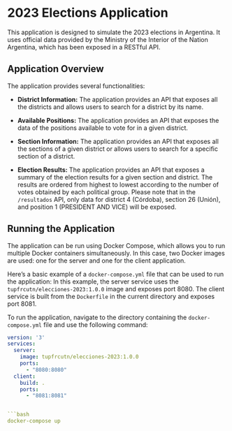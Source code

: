 # 2023 Elections Application

This application is designed to simulate the 2023 elections in Argentina. It uses official data provided by the Ministry of the Interior of the Nation Argentina, which has been exposed in a RESTful API.

## Application Overview
The application provides several functionalities:

- **District Information:** The application provides an API that exposes all the districts and allows users to search for a district by its name.

- **Available Positions:** The application provides an API that exposes the data of the positions available to vote for in a given district.

- **Section Information:** The application provides an API that exposes all the sections of a given district or allows users to search for a specific section of a district.

- **Election Results:** The application provides an API that exposes a summary of the election results for a given section and district. The results are ordered from highest to lowest according to the number of votes obtained by each political group. Please note that in the `/resultados` API, only data for district 4 (Córdoba), section 26 (Unión), and position 1 (PRESIDENT AND VICE) will be exposed.

## Running the Application
The application can be run using Docker Compose, which allows you to run multiple Docker containers simultaneously. In this case, two Docker images are used: one for the server and one for the client application.

Here’s a basic example of a `docker-compose.yml` file that can be used to run the application:
In this example, the server service uses the `tupfrcutn/elecciones-2023:1.0.0` image and exposes port 8080. The client service is built from the `Dockerfile` in the current directory and exposes port 8081.

To run the application, navigate to the directory containing the `docker-compose.yml` file and use the following command:
```yaml
version: '3'
services:
  server:
    image: tupfrcutn/elecciones-2023:1.0.0
    ports:
      - "8080:8080"
  client:
    build: .
    ports:
      - "8081:8081"


```bash
docker-compose up
